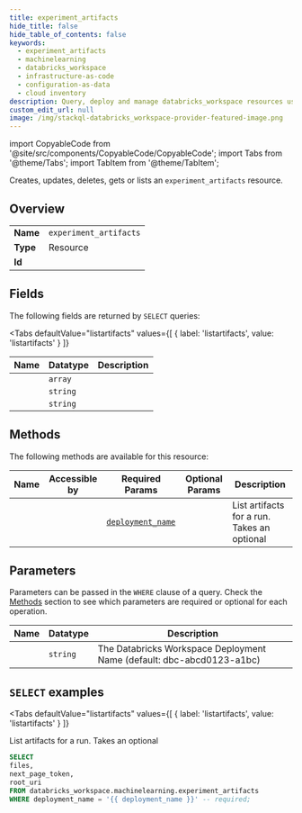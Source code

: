 ```yaml
--- 
title: experiment_artifacts
hide_title: false
hide_table_of_contents: false
keywords:
  - experiment_artifacts
  - machinelearning
  - databricks_workspace
  - infrastructure-as-code
  - configuration-as-data
  - cloud inventory
description: Query, deploy and manage databricks_workspace resources using SQL
custom_edit_url: null
image: /img/stackql-databricks_workspace-provider-featured-image.png
---
```


import CopyableCode from '@site/src/components/CopyableCode/CopyableCode';
import Tabs from '@theme/Tabs';
import TabItem from '@theme/TabItem';

Creates, updates, deletes, gets or lists an <code>experiment_artifacts</code> resource.

## Overview
<table><tbody>
<tr><td><b>Name</b></td><td><code>experiment_artifacts</code></td></tr>
<tr><td><b>Type</b></td><td>Resource</td></tr>
<tr><td><b>Id</b></td><td><CopyableCode code="databricks_workspace.machinelearning.experiment_artifacts" /></td></tr>
</tbody></table>

## Fields

The following fields are returned by `SELECT` queries:

<Tabs
    defaultValue="listartifacts"
    values={[
        { label: 'listartifacts', value: 'listartifacts' }
    ]}
>
<TabItem value="listartifacts">

<table>
<thead>
    <tr>
    <th>Name</th>
    <th>Datatype</th>
    <th>Description</th>
    </tr>
</thead>
<tbody>
<tr>
    <td><CopyableCode code="files" /></td>
    <td><code>array</code></td>
    <td></td>
</tr>
<tr>
    <td><CopyableCode code="next_page_token" /></td>
    <td><code>string</code></td>
    <td></td>
</tr>
<tr>
    <td><CopyableCode code="root_uri" /></td>
    <td><code>string</code></td>
    <td></td>
</tr>
</tbody>
</table>
</TabItem>
</Tabs>

## Methods

The following methods are available for this resource:

<table>
<thead>
    <tr>
    <th>Name</th>
    <th>Accessible by</th>
    <th>Required Params</th>
    <th>Optional Params</th>
    <th>Description</th>
    </tr>
</thead>
<tbody>
<tr>
    <td><a href="#listartifacts"><CopyableCode code="listartifacts" /></a></td>
    <td><CopyableCode code="select" /></td>
    <td><a href="#parameter-deployment_name"><code>deployment_name</code></a></td>
    <td></td>
    <td>List artifacts for a run. Takes an optional</td>
</tr>
</tbody>
</table>

## Parameters

Parameters can be passed in the `WHERE` clause of a query. Check the [Methods](#methods) section to see which parameters are required or optional for each operation.

<table>
<thead>
    <tr>
    <th>Name</th>
    <th>Datatype</th>
    <th>Description</th>
    </tr>
</thead>
<tbody>
<tr id="parameter-deployment_name">
    <td><CopyableCode code="deployment_name" /></td>
    <td><code>string</code></td>
    <td>The Databricks Workspace Deployment Name (default: dbc-abcd0123-a1bc)</td>
</tr>
</tbody>
</table>

## `SELECT` examples

<Tabs
    defaultValue="listartifacts"
    values={[
        { label: 'listartifacts', value: 'listartifacts' }
    ]}
>
<TabItem value="listartifacts">

List artifacts for a run. Takes an optional

```sql
SELECT
files,
next_page_token,
root_uri
FROM databricks_workspace.machinelearning.experiment_artifacts
WHERE deployment_name = '{{ deployment_name }}' -- required;
```
</TabItem>
</Tabs>
